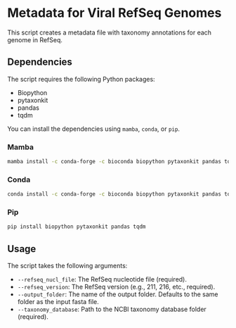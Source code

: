 # Metadata for Viral RefSeq Genomes

This script creates a metadata file with taxonomy annotations for each genome in RefSeq.

## Dependencies

The script requires the following Python packages:

- Biopython
- pytaxonkit
- pandas
- tqdm

You can install the dependencies using `mamba`, `conda`, or `pip`.

### Mamba

```bash
mamba install -c conda-forge -c bioconda biopython pytaxonkit pandas tqdm
```

### Conda

```bash
conda install -c conda-forge -c bioconda biopython pytaxonkit pandas tqdm
```

### Pip

```bash
pip install biopython pytaxonkit pandas tqdm
```

## Usage

The script takes the following arguments:

- `--refseq_nucl_file`: The RefSeq nucleotide file (required).
- `--refseq_version`: The RefSeq version (e.g., 211, 216, etc., required).
- `--output_folder`: The name of the output folder. Defaults to the same folder as the input fasta file.
- `--taxonomy_database`: Path to the NCBI taxonomy database folder (required).